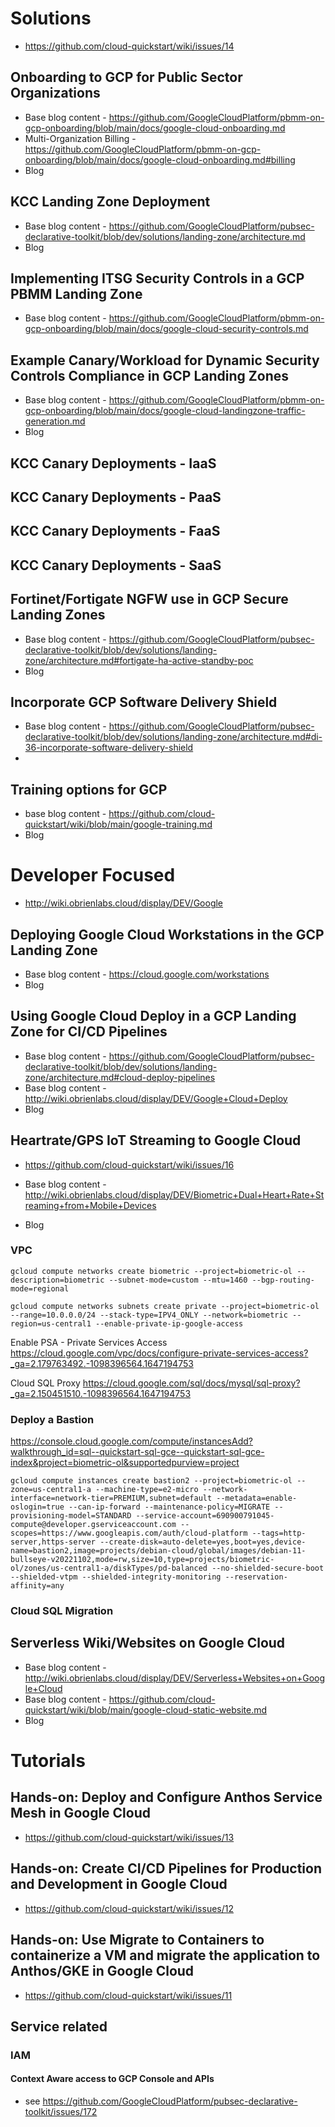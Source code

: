 # Solutions
- https://github.com/cloud-quickstart/wiki/issues/14
## Onboarding to GCP for Public Sector Organizations
- Base blog content - https://github.com/GoogleCloudPlatform/pbmm-on-gcp-onboarding/blob/main/docs/google-cloud-onboarding.md
- Multi-Organization Billing - https://github.com/GoogleCloudPlatform/pbmm-on-gcp-onboarding/blob/main/docs/google-cloud-onboarding.md#billing
- Blog
## KCC Landing Zone Deployment
- Base blog content - https://github.com/GoogleCloudPlatform/pubsec-declarative-toolkit/blob/dev/solutions/landing-zone/architecture.md
- Blog

## Implementing ITSG Security Controls in a GCP PBMM Landing Zone
- Base blog content - https://github.com/GoogleCloudPlatform/pbmm-on-gcp-onboarding/blob/main/docs/google-cloud-security-controls.md

## Example Canary/Workload for Dynamic Security Controls Compliance in GCP Landing Zones
- Base blog content - https://github.com/GoogleCloudPlatform/pbmm-on-gcp-onboarding/blob/main/docs/google-cloud-landingzone-traffic-generation.md
- Blog

## KCC Canary Deployments - IaaS
## KCC Canary Deployments - PaaS
## KCC Canary Deployments - FaaS
## KCC Canary Deployments - SaaS

## Fortinet/Fortigate NGFW use in GCP Secure Landing Zones
- Base blog content - https://github.com/GoogleCloudPlatform/pubsec-declarative-toolkit/blob/dev/solutions/landing-zone/architecture.md#fortigate-ha-active-standby-poc
- Blog


## Incorporate GCP Software Delivery Shield
- Base blog content - https://github.com/GoogleCloudPlatform/pubsec-declarative-toolkit/blob/dev/solutions/landing-zone/architecture.md#di-36-incorporate-software-delivery-shield
- 
## Training options for GCP
- base blog content - https://github.com/cloud-quickstart/wiki/blob/main/google-training.md
- Blog


# Developer Focused
- http://wiki.obrienlabs.cloud/display/DEV/Google
## Deploying Google Cloud Workstations in the GCP Landing Zone
- Base blog content - https://cloud.google.com/workstations
- Blog

## Using Google Cloud Deploy in a GCP Landing Zone for CI/CD Pipelines
- Base blog content - https://github.com/GoogleCloudPlatform/pubsec-declarative-toolkit/blob/dev/solutions/landing-zone/architecture.md#cloud-deploy-pipelines
- Base blog content - http://wiki.obrienlabs.cloud/display/DEV/Google+Cloud+Deploy
- Blog

## Heartrate/GPS IoT Streaming to Google Cloud
- https://github.com/cloud-quickstart/wiki/issues/16

- Base blog content - http://wiki.obrienlabs.cloud/display/DEV/Biometric+Dual+Heart+Rate+Streaming+from+Mobile+Devices
- Blog

### VPC 

```
gcloud compute networks create biometric --project=biometric-ol --description=biometric --subnet-mode=custom --mtu=1460 --bgp-routing-mode=regional

gcloud compute networks subnets create private --project=biometric-ol --range=10.0.0.0/24 --stack-type=IPV4_ONLY --network=biometric --region=us-central1 --enable-private-ip-google-access

```

Enable PSA - Private Services Access
https://cloud.google.com/vpc/docs/configure-private-services-access?_ga=2.179763492.-1098396564.1647194753

Cloud SQL Proxy
https://cloud.google.com/sql/docs/mysql/sql-proxy?_ga=2.150451510.-1098396564.1647194753

### Deploy a Bastion
https://console.cloud.google.com/compute/instancesAdd?walkthrough_id=sql--quickstart-sql-gce--quickstart-sql-gce-index&project=biometric-ol&supportedpurview=project
```
gcloud compute instances create bastion2 --project=biometric-ol --zone=us-central1-a --machine-type=e2-micro --network-interface=network-tier=PREMIUM,subnet=default --metadata=enable-oslogin=true --can-ip-forward --maintenance-policy=MIGRATE --provisioning-model=STANDARD --service-account=690900791045-compute@developer.gserviceaccount.com --scopes=https://www.googleapis.com/auth/cloud-platform --tags=http-server,https-server --create-disk=auto-delete=yes,boot=yes,device-name=bastion2,image=projects/debian-cloud/global/images/debian-11-bullseye-v20221102,mode=rw,size=10,type=projects/biometric-ol/zones/us-central1-a/diskTypes/pd-balanced --no-shielded-secure-boot --shielded-vtpm --shielded-integrity-monitoring --reservation-affinity=any
```

### Cloud SQL Migration

## Serverless Wiki/Websites on Google Cloud
- Base blog content - http://wiki.obrienlabs.cloud/display/DEV/Serverless+Websites+on+Google+Cloud
- Base blog content - https://github.com/cloud-quickstart/wiki/blob/main/google-cloud-static-website.md
- Blog


# Tutorials
## Hands-on: Deploy and Configure Anthos Service Mesh in Google Cloud
- https://github.com/cloud-quickstart/wiki/issues/13
## Hands-on: Create CI/CD Pipelines for Production and Development in Google Cloud
- https://github.com/cloud-quickstart/wiki/issues/12
## Hands-on: Use Migrate to Containers to containerize a VM and migrate the application to Anthos/GKE in Google Cloud
- https://github.com/cloud-quickstart/wiki/issues/11


## Service related

### IAM
#### Context Aware access to GCP Console and APIs
- see https://github.com/GoogleCloudPlatform/pubsec-declarative-toolkit/issues/172
